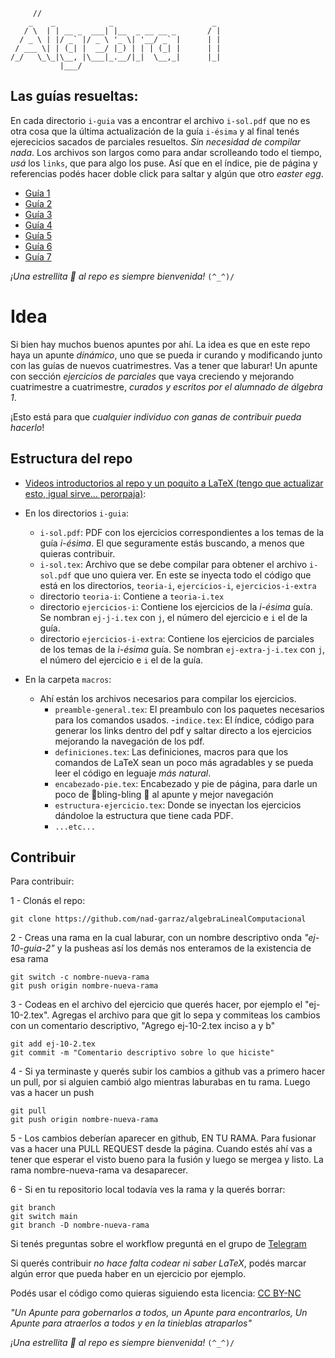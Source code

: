```
     //
    _    _            _                      _
   / \  | | __ _  ___| |__  _ __ __ _       / |
  / _ \ | |/ _` |/ _ \ '_ \| '__/ _` |      | |
 / ___ \| | (_| |  __/ |_) | | | (_| |      | |
/_/   \_\_|\__, |\___|_.__/|_|  \__,_|      |_|
           |___/
```

## Las guías resueltas:

En cada directorio `i-guia` vas a encontrar el archivo `i-sol.pdf` que no es otra cosa que la última actualización de la guía `i-ésima` y al final tenés ejerecicios sacados de parciales resueltos. _Sin necesidad de compilar nada_.
Los archivos son largos como para andar scrolleando todo el tiempo, *usá* los `links`, que para algo los puse.
Así que en el índice, pie de página y referencias podés hacer doble click para saltar y algún que otro _easter egg_.

- [Guía 1](https://github.com/nad-garraz/algebraUno/blob/main/1-guia/1-sol.pdf)
- [Guía 2](https://github.com/nad-garraz/algebraUno/blob/main/2-guia/2-sol.pdf)
- [Guía 3](https://github.com/nad-garraz/algebraUno/blob/main/3-guia/3-sol.pdf)
- [Guía 4](https://github.com/nad-garraz/algebraUno/blob/main/4-guia/4-sol.pdf)
- [Guía 5](https://github.com/nad-garraz/algebraUno/blob/main/5-guia/5-sol.pdf)
- [Guía 6](https://github.com/nad-garraz/algebraUno/blob/main/6-guia/6-sol.pdf)
- [Guía 7](https://github.com/nad-garraz/algebraUno/blob/main/7-guia/7-sol.pdf)

_¡Una estrellita 🌟 al repo es siempre bienvenida!_
`(^_^)/`


# Idea
Si bien hay muchos buenos apuntes por ahí. La idea es que en este repo haya un apunte _dinámico_, uno que se pueda
ir curando y modificando junto con las guías de nuevos cuatrimestres. Vas a tener que laburar!
Un apunte con sección _ejercicios de parciales_ que vaya creciendo y mejorando cuatrimestre a cuatrimestre,
_curados y escritos por el alumnado de álgebra 1_.

¡Esto está para que _cualquier individuo con ganas de contribuir pueda hacerlo_!

## Estructura del repo

- [Videos introductorios al repo y un poquito a LaTeX (tengo que actualizar esto, igual sirve... perorpaja)](https://www.youtube.com/watch?v=8s2Z8MvKbRM&list=PLTgIZ7PjigTILwmmcQqfCDazzR8bo8N6d&pp=gAQBiAQB):
- En los directorios `i-guia`:

  - `i-sol.pdf`: PDF con los ejercicios correspondientes a los temas de la guía _i-ésima_. El que seguramente estás buscando, a menos que quieras contribuir.
  - `i-sol.tex`: Archivo que se debe compilar para obtener el archivo `i-sol.pdf` que uno quiera ver. En este se inyecta todo el código que está en los directorios, `teoria-i`, `ejercicios-i`, `ejercicios-i-extra`
  - directorio `teoria-i`: Contiene a `teoria-i.tex`
  - directorio `ejercicios-i`: Contiene los ejercicios de la _i-ésima_ guía. Se nombran `ej-j-i.tex` con `j`, el número del ejercicio e `i` el de la guía.
  - directorio `ejercicios-i-extra`: Contiene los ejercicios de parciales de los temas de la _i-ésima_ guía. Se nombran `ej-extra-j-i.tex` con `j`, el número del ejercicio e `i` el de la guía.

- En la carpeta `macros`:
  - Ahí están los archivos necesarios para compilar los ejercicios.
    - `preamble-general.tex`: El preambulo con los paquetes necesarios para los comandos usados. -`indice.tex`: El índice, código para generar los links dentro del pdf y saltar directo a los ejercicios mejorando la navegación de los pdf.
    - `definiciones.tex`: Las definiciones, macros para que los comandos de LaTeX sean un poco más agradables y se pueda leer el código en leguaje _más natural_.
    - `encabezado-pie.tex`: Encabezado y pie de página, para darle un poco de 🌠bling-bling 🌠 al apunte y mejor navegación
    - `estructura-ejercicio.tex`: Donde se inyectan los ejercicios dándoloe la estructura que tiene cada PDF.
    - `...etc...`

## Contribuir

Para contribuir:

1 - Clonás el repo:
```
git clone https://github.com/nad-garraz/algebraLinealComputacional
```

2 - Creas una rama en la cual laburar, con un nombre descriptivo onda _"ej-10-guia-2"_ y la pusheas así
    los demás nos enteramos de la existencia de esa rama
```
git switch -c nombre-nueva-rama
git push origin nombre-nueva-rama
```

3 - Codeas en el archivo del ejercicio que querés hacer, por ejemplo el "ej-10-2.tex". Agregas el archivo para que git lo sepa y
    commiteas los cambios con un comentario descriptivo, "Agrego ej-10-2.tex inciso a y b"
```
git add ej-10-2.tex 
git commit -m "Comentario descriptivo sobre lo que hiciste"
```

4 - Si ya terminaste y querés subir los cambios a github vas a primero hacer un pull, 
    por si alguien cambió algo mientras laburabas en tu rama. Luego vas a hacer un push
```
git pull
git push origin nombre-nueva-rama
```
5 - Los cambios deberían aparecer en github, EN TU RAMA. Para fusionar vas a hacer una PULL REQUEST
    desde la página. Cuando estés ahí vas a tener que esperar el visto bueno para la fusión y luego
    se mergea y listo. La rama nombre-nueva-rama va desaparecer.

6 - Si en tu repositorio local todavía ves la rama y la querés borrar:
```
git branch
git switch main
git branch -D nombre-nueva-rama
```

Si tenés preguntas sobre el workflow preguntá en el grupo de [Telegram](https://t.me/+1znt2GV1i8cwMTNh)

Si querés contribuir _no hace falta codear ni saber LaTeX_, podés marcar algún error que pueda haber en un ejercicio por ejemplo.

Podés usar el código como quieras siguiendo esta licencia: [CC BY-NC](https://creativecommons.org/licenses/by-nc/4.0/)

_"Un Apunte para gobernarlos a todos, un Apunte para encontrarlos, Un Apunte para atraerlos a todos y en la tinieblas atraparlos"_

_¡Una estrellita 🌟 al repo es siempre bienvenida!_
`(^_^)/`
